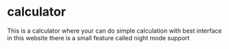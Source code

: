 # calculator
This is a calculator where your can do simple calculation with best interface 
in this website there is a small feature called night mode support
